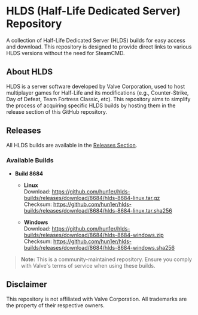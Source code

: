 # HLDS (Half-Life Dedicated Server) Repository
A collection of Half-Life Dedicated Server (HLDS) builds for easy access and download. This repository is designed to provide direct links to various HLDS versions without the need for SteamCMD.

## About HLDS
HLDS is a server software developed by Valve Corporation, used to host multiplayer games for Half-Life and its modifications (e.g., Counter-Strike, Day of Defeat, Team Fortress Classic, etc). This repository aims to simplify the process of acquiring specific HLDS builds by hosting them in the release section of this GitHub repository.

## Releases
All HLDS builds are available in the [Releases Section](https://github.com/hun1er/hlds-builds/releases).

### Available Builds
- **Build 8684**
  - **Linux**<br>
    Download: https://github.com/hun1er/hlds-builds/releases/download/8684/hlds-8684-linux.tar.gz<br>
    Checksum: https://github.com/hun1er/hlds-builds/releases/download/8684/hlds-8684-linux.tar.sha256

  - **Windows**<br>
    Download: https://github.com/hun1er/hlds-builds/releases/download/8684/hlds-8684-windows.zip<br>
    Checksum: https://github.com/hun1er/hlds-builds/releases/download/8684/hlds-8684-windows.sha256

> **Note:** This is a community-maintained repository. Ensure you comply with Valve's terms of service when using these builds.

## Disclaimer
This repository is not affiliated with Valve Corporation. All trademarks are the property of their respective owners.
